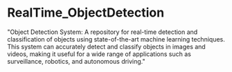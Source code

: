 # RealTime_ObjectDetection
"Object Detection System: A repository for real-time detection and classification of objects using state-of-the-art machine learning techniques. This system can accurately detect and classify objects in images and videos, making it useful for a wide range of applications such as surveillance, robotics, and autonomous driving."
